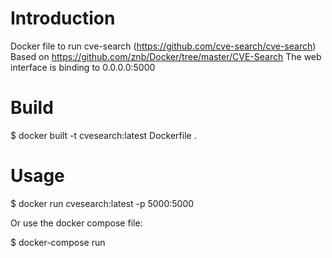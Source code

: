 Introduction
============
Docker file to run cve-search (https://github.com/cve-search/cve-search)
Based on https://github.com/znb/Docker/tree/master/CVE-Search
The web interface is binding to 0.0.0.0:5000

Build
=====
$ docker built -t cvesearch:latest Dockerfile .

Usage
=====
$ docker run cvesearch:latest -p 5000:5000

Or use the docker compose file:

$ docker-compose run
